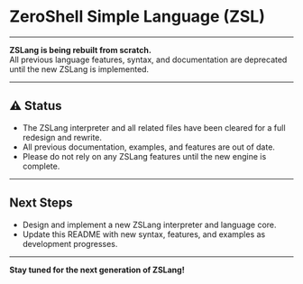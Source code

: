# ZeroShell Simple Language (ZSL)

---

**ZSLang is being rebuilt from scratch.**  
All previous language features, syntax, and documentation are deprecated until the new ZSLang is implemented.

---

## ⚠️ Status

- The ZSLang interpreter and all related files have been cleared for a full redesign and rewrite.
- All previous documentation, examples, and features are out of date.
- Please do not rely on any ZSLang features until the new engine is complete.

---

## Next Steps

- Design and implement a new ZSLang interpreter and language core.
- Update this README with new syntax, features, and examples as development progresses.

---

**Stay tuned for the next generation of ZSLang!**
